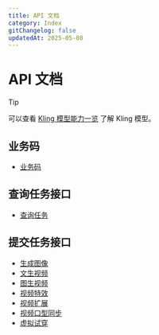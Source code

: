 ```yaml
---
title: API 文档
category: Index
gitChangelog: false
updatedAt: 2025-05-08
---
```



# API 文档

> [!TIP]
> 可以查看 [Kling 模型能力一览](../overview.md) 了解 Kling 模型。


## 业务码

- [业务码](business-code.md)

## 查询任务接口

- [查询任务](query-api.md)

## 提交任务接口

- [生成图像](./generate-image.md)
- [文生视频](./text-generate-video.md)
- [图生视频](./image-generate-video.md)
- [视频特效](./video-effect.md)
- [视频扩展](./video-extend.md)
- [视频口型同步](./video-sync-lip.md)
- [虚拟试穿](./virtual-try-on.md)

